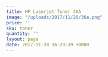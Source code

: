 ```yaml
---
title: HP Laserjet Toner 36A
image: "/uploads/2017/11/28/36a.png"
price: ''
sku: toner
quantity: ''
layout: page
date: 2017-11-28 16:29:39 +0000
---
```

